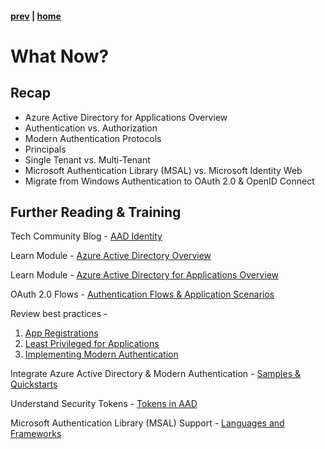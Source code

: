 #### [prev](./modern-authentication.md) | [home](./readme.md) 

# What Now?

## Recap

* Azure Active Directory for Applications Overview
* Authentication vs. Authorization
* Modern Authentication Protocols 
* Principals
* Single Tenant vs. Multi-Tenant
* Microsoft Authentication Library (MSAL) vs. Microsoft Identity Web
* Migrate from Windows Authentication to OAuth 2.0 & OpenID Connect

## Further Reading & Training

Tech Community Blog - [AAD Identity](https://techcommunity.microsoft.com/t5/azure-active-directory-identity/bg-p/Identity)

Learn Module - [Azure Active Directory Overview](https://docs.microsoft.com/en-us/learn/modules/intro-to-azure-ad/)

Learn Module - [Azure Active Directory for Applications Overview](https://docs.microsoft.com/en-us/learn/modules/secure-access-azure-identity-services/)

OAuth 2.0 Flows - [Authentication Flows & Application Scenarios](https://docs.microsoft.com/en-us/azure/active-directory/develop/authentication-flows-app-scenarios)

Review best practices -
1. [App Registrations](https://docs.microsoft.com/en-us/azure/active-directory/develop/security-best-practices-for-app-registration)
2. [Least Privileged for Applications](https://docs.microsoft.com/en-us/azure/active-directory/develop/secure-least-privileged-access)
3. [Implementing Modern Authentication](https://docs.microsoft.com/en-us/azure/active-directory/develop/identity-platform-integration-checklist#implementation)

Integrate Azure Active Directory & Modern Authentication - [Samples & Quickstarts](https://docs.microsoft.com/en-us/azure/active-directory/develop/sample-v2-code)

Understand Security Tokens - [Tokens in AAD](https://docs.microsoft.com/en-us/azure/active-directory/develop/security-tokens)

Microsoft Authentication Library (MSAL) Support - [Languages and Frameworks](https://docs.microsoft.com/en-us/azure/active-directory/develop/msal-overview#languages-and-frameworks)
